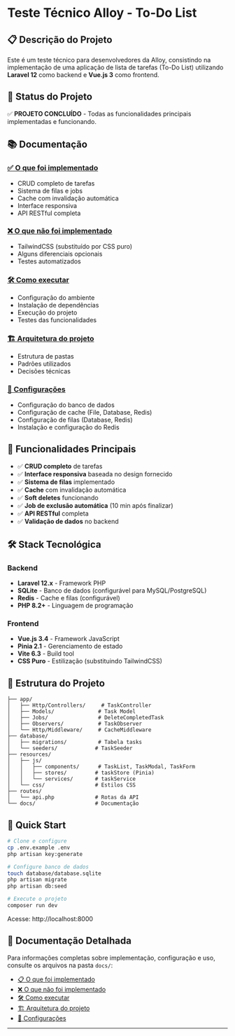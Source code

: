 # Teste Técnico Alloy - To-Do List

## 📋 Descrição do Projeto

Este é um teste técnico para desenvolvedores da Alloy, consistindo na implementação de uma aplicação de lista de tarefas (To-Do List) utilizando **Laravel 12** como backend e **Vue.js 3** como frontend.

## 🚀 Status do Projeto

✅ **PROJETO CONCLUÍDO** - Todas as funcionalidades principais implementadas e funcionando.

## 📚 Documentação

### [✅ O que foi implementado](./docs/IMPLEMENTADO.md)
- CRUD completo de tarefas
- Sistema de filas e jobs
- Cache com invalidação automática
- Interface responsiva
- API RESTful completa

### [❌ O que não foi implementado](./docs/NAO_IMPLEMENTADO.md)
- TailwindCSS (substituído por CSS puro)
- Alguns diferenciais opcionais
- Testes automatizados

### [🛠️ Como executar](./docs/COMO_EXECUTAR.md)
- Configuração do ambiente
- Instalação de dependências
- Execução do projeto
- Testes das funcionalidades

### [🏗️ Arquitetura do projeto](./docs/ARQUITETURA.md)
- Estrutura de pastas
- Padrões utilizados
- Decisões técnicas

### [🔧 Configurações](./docs/CONFIGURACOES.md)
- Configuração do banco de dados
- Configuração de cache (File, Database, Redis)
- Configuração de filas (Database, Redis)
- Instalação e configuração do Redis

## 🎯 Funcionalidades Principais

- ✅ **CRUD completo** de tarefas
- ✅ **Interface responsiva** baseada no design fornecido
- ✅ **Sistema de filas** implementado
- ✅ **Cache** com invalidação automática
- ✅ **Soft deletes** funcionando
- ✅ **Job de exclusão automática** (10 min após finalizar)
- ✅ **API RESTful** completa
- ✅ **Validação de dados** no backend

## 🛠️ Stack Tecnológica

### Backend
- **Laravel 12.x** - Framework PHP
- **SQLite** - Banco de dados (configurável para MySQL/PostgreSQL)
- **Redis** - Cache e filas (configurável)
- **PHP 8.2+** - Linguagem de programação

### Frontend
- **Vue.js 3.4** - Framework JavaScript
- **Pinia 2.1** - Gerenciamento de estado
- **Vite 6.3** - Build tool
- **CSS Puro** - Estilização (substituindo TailwindCSS)

## 📁 Estrutura do Projeto

```
├── app/
│   ├── Http/Controllers/     # TaskController
│   ├── Models/              # Task Model
│   ├── Jobs/                # DeleteCompletedTask
│   ├── Observers/           # TaskObserver
│   └── Http/Middleware/     # CacheMiddleware
├── database/
│   ├── migrations/          # Tabela tasks
│   └── seeders/            # TaskSeeder
├── resources/
│   ├── js/
│   │   ├── components/      # TaskList, TaskModal, TaskForm
│   │   ├── stores/         # taskStore (Pinia)
│   │   └── services/       # taskService
│   └── css/                # Estilos CSS
├── routes/
│   └── api.php             # Rotas da API
└── docs/                   # Documentação
```

## 🚀 Quick Start

```bash
# Clone e configure
cp .env.example .env
php artisan key:generate

# Configure banco de dados
touch database/database.sqlite
php artisan migrate
php artisan db:seed

# Execute o projeto
composer run dev
```

Acesse: http://localhost:8000

## 📖 Documentação Detalhada

Para informações completas sobre implementação, configuração e uso, consulte os arquivos na pasta `docs/`:

- [📋 O que foi implementado](./docs/IMPLEMENTADO.md)
- [❌ O que não foi implementado](./docs/NAO_IMPLEMENTADO.md)
- [🛠️ Como executar](./docs/COMO_EXECUTAR.md)
- [🏗️ Arquitetura do projeto](./docs/ARQUITETURA.md)
- [🔧 Configurações](./docs/CONFIGURACOES.md)

---

